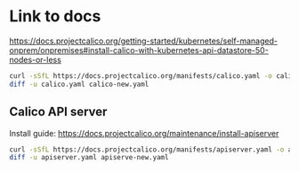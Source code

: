 # Link to docs

  https://docs.projectcalico.org/getting-started/kubernetes/self-managed-onprem/onpremises#install-calico-with-kubernetes-api-datastore-50-nodes-or-less

  ```bash
  curl -sSfL https://docs.projectcalico.org/manifests/calico.yaml -o calico-new.yaml
  diff -u calico.yaml calico-new.yaml
  ```

## Calico API server

  Install guide: https://docs.projectcalico.org/maintenance/install-apiserver

  ```bash
  curl -sSfL https://docs.projectcalico.org/manifests/apiserver.yaml -o apiserve-new.yaml
  diff -u apiserver.yaml apiserve-new.yaml
  ```
